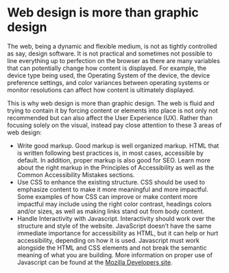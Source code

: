 # Web design is more than graphic design

The web, being a dynamic and flexible medium, is not as tightly controlled as say, design software. It is not practical and sometimes not possible to line everything up to perfection on the browser as there are many variables that can potentially change how content is displayed. For example, the device type being used, the Operating System of the device, the device preference settings, and color variances between operating systems or monitor resolutions can affect how content is ultimately displayed.

This is why web design is more than graphic design. The web is fluid and trying to contain it by forcing content or elements into place is not only not recommended but can also affect the User Experience \(UX\). Rather than focusing solely on the visual, instead pay close attention to these 3 areas of web design:

* Write good markup. Good markup is well organized markup. HTML that is written following best practices is, in most cases, accessible by default. In addition, proper markup is also good for SEO. Learn more about the right markup in the Principles of Accessibility as well as the Common Accessibility Mistakes sections.
* Use CSS to enhance the existing structure. CSS should be used to emphasize content to make it more meaningful and more impactful. Some examples of how CSS can improve or make content more impactful may include using the right color contrast, headings colors and/or sizes, as well as making links stand out from body content.
* Handle Interactivity with Javascript. Interactivity should work over the structure and style of the website. JavaScript doesn’t have the same immediate importance for accessibility as HTML, but it can help or hurt accessibility, depending on how it is used. Javascript must work alongside the HTML and CSS elements and not break the semantic meaning of what you are building. More information on proper use of Javascript can be found at the [Mozilla Developers site](https://developer.mozilla.org/en-US/docs/Learn/Accessibility/CSS_and_JavaScript).

